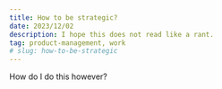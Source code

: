 ```yaml
---
title: How to be strategic?
date: 2023/12/02
description: I hope this does not read like a rant.
tag: product-management, work
# slug: how-to-be-strategic
---
```


How do I do this however?
